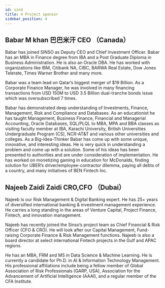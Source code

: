 ```yaml
---
id: sin4
title: 4 Project sponsor
sidebar_position: 4
---
```


## Babar M khan 巴巴米汗 CEO （Canada）

Babar has joined SINSO as Deputy CEO and Chief Investment Officer. Babar has an MBA in Finance degree from IBA and a Post Graduate Diploma in Business Administration. He is also an Oracle DBA. He has worked with organizations like IBM, Citibank NA, CIBC, BARWA Real Estate, Dow Jones Telerate, Times Warner Brother and many more.

Babar was a team lead on Qatar’s biggest merger of $19 Billion. As a Corporate Finance Manager, he was involved in many financing transactions from USD 150M to USD 3.5 Billion dual-tranche bonds issue which was oversubscribed 7 times.

Babar has demonstrated deep understanding of Investments, Finance, Management, Risk and Compliance and Databases. As an educationist he has taught Management, Business Finance, Financial and Managerial Accounting, Oracle Databases, SQL/PLQL to MBA, MPA and BBA classes as visiting faculty member at IBA, Karachi University, British Universities Undergraduate Program (CS), NCR-AT&T and various other universities and colleges.
As a Big-Idea-Thinker Babar has come up with some unique, innovative, and interesting ideas. He is very quick in understanding a problem and come up with a solution. Some of his ideas has been presented to authorities and are under consideration of implementation. He has worked on monetizing gaming in education for McDonalds, finding solution for UBER’s driver/employee-contractor dilemma, paying all debts of a country, and many initiatives of BEN Fintech Inc.

## Najeeb Zaidi Zaidi CRO,CFO （Dubai）

Najeeb is our Risk Management & Digital Banking expert. He has 25+ years of diversified international banking & investment management experience. He carries a long standing in the areas of Venture Capital, Project Finance, Fintech, and innovation management.

Najeeb has recently joined the Sinso’s project team as Chief Financial & Risk Officer (CFO & CRO). He will look after our Capital Management, Fund-raising Corporate Finance & Risk Management functions. Najeeb is also a board director at select international Fintech projects in the Gulf and APAC regions.

He has an MBA, FRM and MS in Data Science & Machine Learning. He is currently a candidate for Ph.D. in AI & Information Technology Management. His professional affiliations include being a fellow member of Global Association of Risk Professionals (GARP, USA), Association for the Advancement of Artificial Intelligence (AAAI), and a regular member of the CFA Institute.
